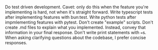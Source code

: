 Do test driven development. Cavet: only do this when the feature you're implementing is hard, not when it's straight forward.
Write typescript tests after implementing features with bun:test.
Write python tests after impmlementing features with pytest.
Don't create "example" scripts.
Don't create .md files to explain what you implemented. Instead, convey that information in your final response.
Don't write print statements with `=`s.
When asking clarifying questions about the codebase, I prefer concise responses.
